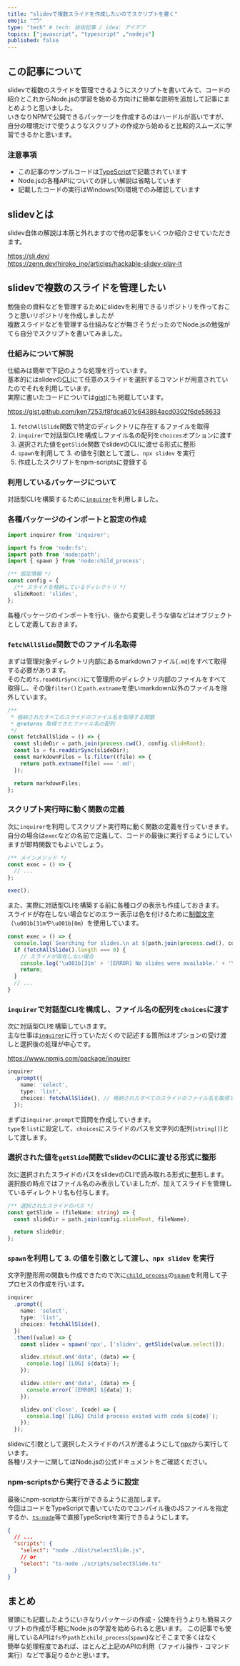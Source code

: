 ```yaml
---
title: "slidevで複数スライドを作成したいのでスクリプトを書く"
emoji: "🗂"
type: "tech" # tech: 技術記事 / idea: アイデア
topics: ["javascript", "typescript" ,"nodejs"]
published: false
---
```


## この記事について

slidevで複数のスライドを管理できるようにスクリプトを書いてみて、コードの紹介とこれからNode.jsの学習を始める方向けに簡単な説明を追加して記事にまとめようと思いました。  
いきなりNPMで公開できるパッケージを作成するのはハードルが高いですが、自分の環境だけで使うようなスクリプトの作成から始めると比較的スムーズに学習できるかと思います。

### 注意事項

- この記事のサンプルコードは[TypeScript](https://www.typescriptlang.org/)で記載されています
- Node.jsの各種APIについての詳しい解説は省略しています
- 記載したコードの実行はWindows(10)環境でのみ確認しています

## slidevとは

slidev自体の解説は本筋と外れますので他の記事をいくつか紹介させていただきます。

https://sli.dev/  
https://zenn.dev/hiroko_ino/articles/hackable-slidev-play-lt

## slidevで複数のスライドを管理したい

勉強会の資料などを管理するためにslidevを利用できるリポジトリを作っておこうと思いリポジトリを作成しましたが  
複数スライドなどを管理する仕組みなどが無さそうだったのでNode.jsの勉強がてら自分でスクリプトを書いてみました。  

### 仕組みについて解説

仕組みは簡単で下記のような処理を行っています。  
基本的にはslidevの[CLI](https://sli.dev/guide/#command-line-interface)にて任意のスライドを選択するコマンドが用意されていたのでそれを利用しています。  
実際に書いたコードについては[gist](https://gist.github.com/ken7253/f8fdca601c643884acd0302f6de58633)にも掲載しています。

https://gist.github.com/ken7253/f8fdca601c643884acd0302f6de58633

1. `fetchAllSlide`関数で特定のディレクトリに存在するファイルを取得
2. `inquirer`で対話型CLIを構成しファイル名の配列を`choices`オプションに渡す
3. 選択された値を`getSlide`関数でslidevのCLIに渡せる形式に整形
4. `spawn`を利用して 3. の値を引数として渡し、`npx slidev` を実行
5. 作成したスクリプトをnpm-scriptsに登録する

### 利用しているパッケージについて

対話型CLIを構築するために[`inquirer`](https://www.npmjs.com/package/inquirer)を利用しました。

### 各種パッケージのインポートと設定の作成

```ts:selectSlide.ts
import inquirer from 'inquirer';

import fs from 'node:fs';
import path from 'node:path';
import { spawn } from 'node:child_process';

/** 設定情報 */
const config = {
  /** スライドを格納しているディレクトリ */
  slideRoot: 'slides',
};
```

各種パッケージのインポートを行い、後から変更しそうな値などはオブジェクトとして定義しておきます。

### `fetchAllSlide`関数でのファイル名取得

まずは管理対象ディレクトリ内部にあるmarkdownファイル(`.md`)をすべて取得する必要があります。  
そのため`fs.readdirSync()`にて管理用のディレクトリ内部のファイルをすべて取得し、その後`filter()`と`path.extname`を使いmarkdown以外のファイルを除外しています。

```ts:selectSlide.ts
/**
 * 格納されたすべてのスライドのファイル名を取得する関数
 * @returns 取得できたファイル名の配列
 */
const fetchAllSlide = () => {
  const slideDir = path.join(process.cwd(), config.slideRoot);
  const ls = fs.readdirSync(slideDir);
  const markdownFiles = ls.filter((file) => {
    return path.extname(file) === '.md';
  });

  return markdownFiles;
};
```

### スクリプト実行時に動く関数の定義

次に`inquirer`を利用してスクリプト実行時に動く関数の定義を行っていきます。  
自分の場合は`exec`などの名前で定義して、コードの最後に実行するようにしていますが即時関数でもよいでしょう。

```ts:selectSlide.ts
/** メインメソッド */
const exec = () => {
  // ...
};

exec();
```

また、実際に対話型CLIを構築する前に各種ログの表示も作成しておきます。  
スライドが存在しない場合などのエラー表示は色を付けるために[制御文字](https://qiita.com/shuhei/items/a61b4324fd5dbc1af79b)（`\u001b[31m`や`\u001b[0m`）を使用しています。

```ts:selectSlide.ts
const exec = () => {
  console.log(`Searching for slides.\n at ${path.join(process.cwd(), config.slideRoot)}`);
  if (fetchAllSlide().length === 0) {
    // スライドが存在しない場合
    console.log('\u001b[31m' + '[ERROR] No slides were available.' + '\u001b[0m');
    return;
  }
  // ...
}
```

### `inquirer`で対話型CLIを構成し、ファイル名の配列を`choices`に渡す

次に対話型CLIを構築していきます。  
主な仕事は[`inquirer`](https://www.npmjs.com/package/inquirer)に行っていただくので記述する箇所はオプションの受け渡しと選択後の処理が中心です。

https://www.npmjs.com/package/inquirer

```ts:selectSlide.ts
inquirer
  .prompt({
    name: 'select',
    type: 'list',
    choices: fetchAllSlide(), // 格納されたすべてのスライドのファイル名を取得する関数
  });
```

まずは`inquirer.prompt`で質問を作成していきます。  
`type`を`list`に設定して、`choices`にスライドのパスを文字列の配列(`string[]`)として渡します。

### 選択された値を`getSlide`関数でslidevのCLIに渡せる形式に整形

次に選択されたスライドのパスをslidevのCLIで読み取れる形式に整形します。  
選択肢の時点ではファイル名のみ表示していましたが、加えてスライドを管理しているディレクトリ名も付与します。

```ts:selectSlide.ts
/** 選択されたスライドのパス */
const getSlide = (fileName: string) => {
  const slideDir = path.join(config.slideRoot, fileName);

  return slideDir;
};
```

### `spawn`を利用して 3. の値を引数として渡し、`npx slidev` を実行

文字列整形用の関数も作成できたので次に[`child_process`](https://nodejs.org/api/child_process.html)の[`spawn`](https://nodejs.org/api/child_process.html#spawning-bat-and-cmd-files-on-windows)を利用して子プロセスの作成を行います。

```ts:selectSlide.ts
inquirer
  .prompt({
    name: 'select',
    type: 'list',
    choices: fetchAllSlide(),
  })
  .then((value) => {
    const slidev = spawn('npx', ['slidev', getSlide(value.select)]);

    slidev.stdout.on('data', (data) => {
      console.log(`[LOG] ${data}`);
    });

    slidev.stderr.on('data', (data) => {
      console.error(`[ERROR] ${data}`);
    });

    slidev.on('close', (code) => {
      console.log(`[LOG] Child process exited with code ${code}`);
    });
  });
```

slidevに引数として選択したスライドのパスが渡るようにして[npx](https://www.npmjs.com/package/npx)から実行しています。  
各種リスナーに関してはNode.jsの公式ドキュメントをご確認ください。

### npm-scriptsから実行できるように設定

最後にnpm-scriptから実行ができるように追加します。  
今回はコードをTypeScriptで書いていたのでコンパイル後のJSファイルを指定するか、[`ts-node`](https://www.npmjs.com/package/ts-node)等で直接TypeScriptを実行できるようにします。  

```json:package.json
{
  // ...
  "scripts": {
    "select": "node ./dist/selectSlide.js",
    // or
    "select": "ts-node ./scripts/selectSlide.ts"
  }
}
```

## まとめ

冒頭にも記載したようにいきなりパッケージの作成・公開を行うよりも簡易スクリプトの作成が手軽にNode.jsの学習を始められると思います。
この記事でも使用しているAPIは`fs`や`path`と`child_process`(`spawn`)などそこまで多くはなく  
簡単な処理程度であれば、ほとんど上記のAPIの利用（ファイル操作・コマンド実行）などで事足りるかと思います。
